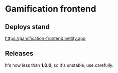 # Gamification frontend

## Deploys stand

https://gamification-frontend.netlify.app

## Releases

It's now less than **1.0.0**, so it's unstable, use carefully.
